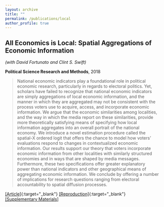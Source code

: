 ```yaml
---
layout: archive
title: ""
permalink: /publications/local
author_profile: true
---
```


## All Economics is Local: Spatial Aggregations of Economic Information

*(with David Fortunato and Clint S. Swift)*

**Political Science Research and Methods**, 2018

> National economic indicators play a foundational role in political economic research, particularly in regards to electoral politics. Yet, scholars have failed to recognize that national economic indicators are simply aggregations of local economic information, and the manner in which they are aggregated may not be consistent with the process voters use to acquire, access, and incorporate economic information. We argue that the economic similarities among localities, and the way in which the media report on these similarities, provide more theoretically satisfying means of specifying how local information aggregates into an overall portrait of the national economy. We introduce a novel estimation procedure called the spatial-X ordered logit that offers the chance to model how voters’ evaluations respond to changes in contextualized economic information. Our results support our theory that voters incorporate economic information from other localities with similarly structured economies and in ways that are shaped by media messages. Furthermore, these two specifications offer greater explanatory power than national indicators and other geographical means of aggregating economic information. We conclude by offering a number of implications for research questions ranging from electoral accountability to spatial diffusion processes.

[[Article]](https://doi.org/10.1017/psrm.2016.26){:target="_blank"} [[Reproduction]](https://doi.org/10.7910/DVN/VXCUOU){:target="_blank"} [[Supplementary Materials]](..//files/FSW-AM.pdf)
